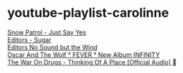 # youtube-playlist-carolinne

[Snow Patrol - Just Say Yes  ](http://www.youtube.com/watch?v=vW1hv37imjw)  
[Editors - Sugar](https://www.youtube.com/watch?v=ZWcc5VJiRVA)  
[ Editors  No Sound but the Wind](https://www.youtube.com/watch?v=VDvHznAwNU4)  
[ Oscar And The Wolf ° FEVER ° New Album INFINITY ](https://www.youtube.com/watch?v=-UIjluYG22M)  
[  The War On Drugs - Thinking Of A Place [Official Audio]  ](https://www.youtube.com/watch?v=TeaDE1magRk) 
